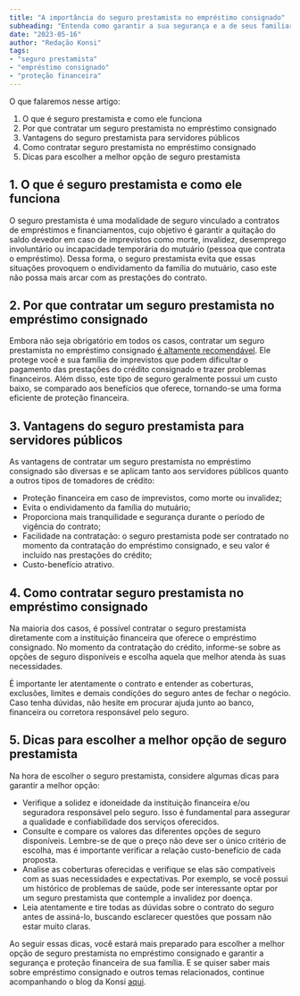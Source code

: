 ```yaml
---
title: "A importância do seguro prestamista no empréstimo consignado"
subheading: "Entenda como garantir a sua segurança e a de seus familiares com um seguro prestamista vinculado ao seu crédito consignado"
date: "2023-05-16"
author: "Redação Konsi"
tags:
- "seguro prestamista"
- "empréstimo consignado"
- "proteção financeira"
---
```


O que falaremos nesse artigo:

1. O que é seguro prestamista e como ele funciona
2. Por que contratar um seguro prestamista no empréstimo consignado
3. Vantagens do seguro prestamista para servidores públicos
4. Como contratar seguro prestamista no empréstimo consignado
5. Dicas para escolher a melhor opção de seguro prestamista

## 1. O que é seguro prestamista e como ele funciona

O seguro prestamista é uma modalidade de seguro vinculado a contratos de empréstimos e financiamentos, cujo objetivo é garantir a quitação do saldo devedor em caso de imprevistos como morte, invalidez, desemprego involuntário ou incapacidade temporária do mutuário (pessoa que contrata o empréstimo). Dessa forma, o seguro prestamista evita que essas situações provoquem o endividamento da família do mutuário, caso este não possa mais arcar com as prestações do contrato.

## 2. Por que contratar um seguro prestamista no empréstimo consignado

Embora não seja obrigatório em todos os casos, contratar um seguro prestamista no empréstimo consignado [é altamente recomendável](konsi.com.br/postagens/consignado-consciente-e-responsavel). Ele protege você e sua família de imprevistos que podem dificultar o pagamento das prestações do crédito consignado e trazer problemas financeiros. Além disso, este tipo de seguro geralmente possui um custo baixo, se comparado aos benefícios que oferece, tornando-se uma forma eficiente de proteção financeira.

## 3. Vantagens do seguro prestamista para servidores públicos

As vantagens de contratar um seguro prestamista no empréstimo consignado são diversas e se aplicam tanto aos servidores públicos quanto a outros tipos de tomadores de crédito:

- Proteção financeira em caso de imprevistos, como morte ou invalidez;
- Evita o endividamento da família do mutuário;
- Proporciona mais tranquilidade e segurança durante o período de vigência do contrato;
- Facilidade na contratação: o seguro prestamista pode ser contratado no momento da contratação do empréstimo consignado, e seu valor é incluído nas prestações do crédito;
- Custo-benefício atrativo.

## 4. Como contratar seguro prestamista no empréstimo consignado

Na maioria dos casos, é possível contratar o seguro prestamista diretamente com a instituição financeira que oferece o empréstimo consignado. No momento da contratação do crédito, informe-se sobre as opções de seguro disponíveis e escolha aquela que melhor atenda às suas necessidades.

É importante ler atentamente o contrato e entender as coberturas, exclusões, limites e demais condições do seguro antes de fechar o negócio. Caso tenha dúvidas, não hesite em procurar ajuda junto ao banco, financeira ou corretora responsável pelo seguro.

## 5. Dicas para escolher a melhor opção de seguro prestamista

Na hora de escolher o seguro prestamista, considere algumas dicas para garantir a melhor opção:

- Verifique a solidez e idoneidade da instituição financeira e/ou seguradora responsável pelo seguro. Isso é fundamental para assegurar a qualidade e confiabilidade dos serviços oferecidos.
- Consulte e compare os valores das diferentes opções de seguro disponíveis. Lembre-se de que o preço não deve ser o único critério de escolha, mas é importante verificar a relação custo-benefício de cada proposta.
- Analise as coberturas oferecidas e verifique se elas são compatíveis com as suas necessidades e expectativas. Por exemplo, se você possui um histórico de problemas de saúde, pode ser interessante optar por um seguro prestamista que contemple a invalidez por doença.
- Leia atentamente e tire todas as dúvidas sobre o contrato do seguro antes de assiná-lo, buscando esclarecer questões que possam não estar muito claras.

Ao seguir essas dicas, você estará mais preparado para escolher a melhor opção de seguro prestamista no empréstimo consignado e garantir a segurança e proteção financeira de sua família. E se quiser saber mais sobre empréstimo consignado e outros temas relacionados, continue acompanhando o blog da Konsi [aqui](konsi.com.br/postagens).
